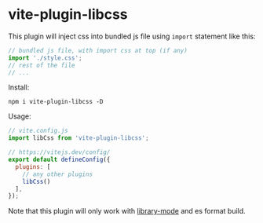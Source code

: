 # vite-plugin-libcss

This plugin will inject css into bundled js file using `import` statement like this:

```js
// bundled js file, with import css at top (if any)
import './style.css';
// rest of the file
// ...
```

Install:

```
npm i vite-plugin-libcss -D
```

Usage:

```js
// vite.config.js
import libCss from 'vite-plugin-libcss';

// https://vitejs.dev/config/
export default defineConfig({
  plugins: [
    // any other plugins
    libCss()
  ],
});
```

Note that this plugin will only work with [library-mode](https://vitejs.dev/guide/build.html#library-mode) and es format build.
